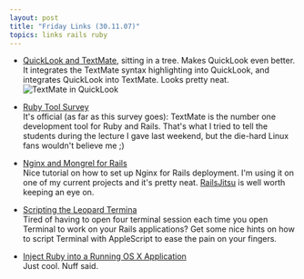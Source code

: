 ```yaml
---
layout: post
title: "Friday Links (30.11.07)"
topics: links rails ruby
---
```

* [QuickLook and TextMate](http://ciaranwal.sh/2007/11/15/quicklook-and-textmate), sitting in a tree. Makes QuickLook even better. It integrates the TextMate syntax highlighting into QuickLook, and integrates QuickLook into TextMate. Looks pretty neat.
![TextMate in QuickLook](http://myskitch.com/mattie/picture_1-20071130-154106.jpg)

* [Ruby Tool Survey](http://www.tbray.org/ongoing/When/200x/2007/11/26/Ruby-Tool-Survey)  
  It's official (as far as this survey goes): TextMate is the number one development tool for Ruby and Rails. That's what I tried to tell the students during the lecture I gave last weekend, but the die-hard Linux fans wouldn't believe me ;)

* [Nginx and Mongrel for Rails](http://www.railsjitsu.com/installing-and-configuring-nginx-and-mongrel-for-rails)  
  Nice tutorial on how to set up Nginx for Rails deployment. I'm using it on one of my current projects and it's pretty neat. [RailsJitsu](http://www.railsjitsu.com/) is well worth keeping an eye on.

* [Scripting the Leopard Termina](http://www.onrails.org/articles/2007/11/28/scripting-the-leopard-terminal)  
  Tired of having to open four terminal session each time you open Terminal to work on your Rails applications? Get some nice hints on how to script Terminal with AppleScript to ease the pain on your fingers.

* [Inject Ruby into a Running OS X Application](http://www.rubyinside.com/inject-ruby-into-any-running-os-x-application-659.html)  
  Just cool. Nuff said.